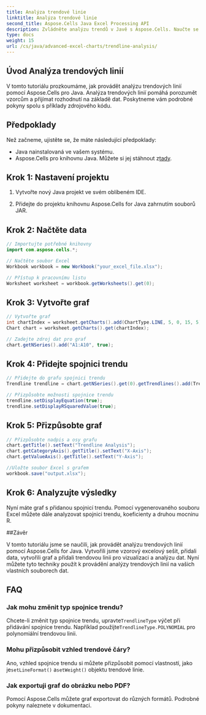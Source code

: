 ```yaml
---
title: Analýza trendové linie
linktitle: Analýza trendové linie
second_title: Aspose.Cells Java Excel Processing API
description: Zvládněte analýzu trendů v Javě s Aspose.Cells. Naučte se vytvářet statistiky založené na datech pomocí podrobných pokynů a příkladů kódu.
type: docs
weight: 15
url: /cs/java/advanced-excel-charts/trendline-analysis/
---
```


## Úvod Analýza trendových linií

V tomto tutoriálu prozkoumáme, jak provádět analýzu trendových linií pomocí Aspose.Cells pro Java. Analýza trendových linií pomáhá porozumět vzorcům a přijímat rozhodnutí na základě dat. Poskytneme vám podrobné pokyny spolu s příklady zdrojového kódu.

## Předpoklady

Než začneme, ujistěte se, že máte následující předpoklady:

- Java nainstalovaná ve vašem systému.
-  Aspose.Cells pro knihovnu Java. Můžete si jej stáhnout z[tady](https://releases.aspose.com/cells/java/).

## Krok 1: Nastavení projektu

1. Vytvořte nový Java projekt ve svém oblíbeném IDE.

2. Přidejte do projektu knihovnu Aspose.Cells for Java zahrnutím souborů JAR.

## Krok 2: Načtěte data

```java
// Importujte potřebné knihovny
import com.aspose.cells.*;

// Načtěte soubor Excel
Workbook workbook = new Workbook("your_excel_file.xlsx");

// Přístup k pracovnímu listu
Worksheet worksheet = workbook.getWorksheets().get(0);
```

## Krok 3: Vytvořte graf

```java
// Vytvořte graf
int chartIndex = worksheet.getCharts().add(ChartType.LINE, 5, 0, 15, 5);
Chart chart = worksheet.getCharts().get(chartIndex);

// Zadejte zdroj dat pro graf
chart.getNSeries().add("A1:A10", true);
```

## Krok 4: Přidejte spojnici trendu

```java
// Přidejte do grafu spojnici trendu
Trendline trendline = chart.getNSeries().get(0).getTrendlines().add(TrendlineType.LINEAR);

// Přizpůsobte možnosti spojnice trendu
trendline.setDisplayEquation(true);
trendline.setDisplayRSquaredValue(true);
```

## Krok 5: Přizpůsobte graf

```java
// Přizpůsobte nadpis a osy grafu
chart.getTitle().setText("Trendline Analysis");
chart.getCategoryAxis().getTitle().setText("X-Axis");
chart.getValueAxis().getTitle().setText("Y-Axis");

//Uložte soubor Excel s grafem
workbook.save("output.xlsx");
```

## Krok 6: Analyzujte výsledky

Nyní máte graf s přidanou spojnicí trendu. Pomocí vygenerovaného souboru Excel můžete dále analyzovat spojnici trendu, koeficienty a druhou mocninu R.

##Závěr

V tomto tutoriálu jsme se naučili, jak provádět analýzu trendových linií pomocí Aspose.Cells for Java. Vytvořili jsme vzorový excelový sešit, přidali data, vytvořili graf a přidali trendovou linii pro vizualizaci a analýzu dat. Nyní můžete tyto techniky použít k provádění analýzy trendových linií na vašich vlastních souborech dat.

## FAQ

### Jak mohu změnit typ spojnice trendu?

 Chcete-li změnit typ spojnice trendu, upravte`TrendlineType` výčet při přidávání spojnice trendu. Například použijte`TrendlineType.POLYNOMIAL` pro polynomiální trendovou linii.

### Mohu přizpůsobit vzhled trendové čáry?

 Ano, vzhled spojnice trendu si můžete přizpůsobit pomocí vlastností, jako je`setLineFormat()` a`setWeight()` objektu trendové linie.

### Jak exportuji graf do obrázku nebo PDF?

Pomocí Aspose.Cells můžete graf exportovat do různých formátů. Podrobné pokyny naleznete v dokumentaci.